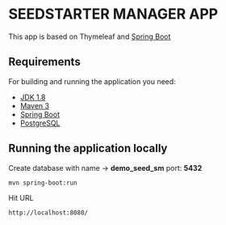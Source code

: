 # SEEDSTARTER MANAGER APP

This app is based on Thymeleaf and [Spring Boot](http://projects.spring.io/spring-boot/)

## Requirements

For building and running the application you need:

- [JDK 1.8](http://www.oracle.com/technetwork/java/javase/downloads/jdk8-downloads-2133151.html)
- [Maven 3](https://maven.apache.org)
- [Spring Boot](http://projects.spring.io/spring-boot/)
- [PostgreSQL](https://www.postgresql.org/download/)

## Running the application locally
Create database with name -> **demo_seed_sm**  port: **5432**

```shell
mvn spring-boot:run
```
Hit URL 
```
http://localhost:8080/

```